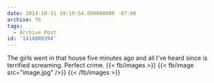 ```yaml
---
date: 2014-10-31 19:19:54.000000000 -07:00
archive: fb
tags: 
  - Archive Post
id: '1414808394'
---
```


The girls went in that house five minutes ago and all I've heard since is terrified screaming. Perfect crime.
{{< fb/images >}}
{{< fb/image src="image.jpg" />}}
{{< /fb/images >}}
